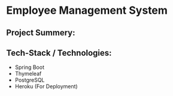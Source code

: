# Employee Management System

<h2>Project Summery:</h2>

<h2>Tech-Stack / Technologies:</h2>

- Spring Boot
- Thymeleaf
- PostgreSQL
- Heroku (For Deployment)


